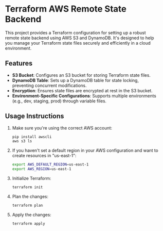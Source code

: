 # Terraform AWS Remote State Backend

This project provides a Terraform configuration for setting up a robust remote state backend using AWS S3 and DynamoDB. It's designed to help you manage your Terraform state files securely and efficiently in a cloud environment.

## Features

- **S3 Bucket**: Configures an S3 bucket for storing Terraform state files.
- **DynamoDB Table**: Sets up a DynamoDB table for state locking, preventing concurrent modifications.
- **Encryption**: Ensures state files are encrypted at rest in the S3 bucket.
- **Environment-Specific Configurations**: Supports multiple environments (e.g., dev, staging, prod) through variable files.


## Usage Instructions

1. Make sure you're using the correct AWS account:
   ```bash
   pip install awscli
   aws s3 ls
   ```

2. If you haven't set a default region in your AWS configuration and want to create resources in "us-east-1":
   ```bash
   export AWS_DEFAULT_REGION=us-east-1
   export AWS_REGION=us-east-1
   ```

3. Initialize Terraform:
   ```bash
   terraform init
   ```

4. Plan the changes:
   ```bash
   terraform plan
   ```

5. Apply the changes:
   ```bash
   terraform apply 
   ```



